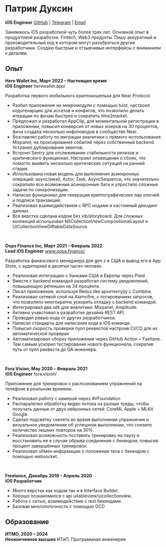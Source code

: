
# Патрик Дуксин 
**iOS Engineer**
[GitHub](https://github.com/elro-root) | [Telegram](https://t.me/elro_here) | [Email](mailto:patrikduksin@gmail.com)

Занимаюсь iOS разработкой чуть более трех лет. Основной опыт в продуктовой разработке. Fintech, Web3 продукты. Пишу аккуратный и производительный код в котором могут разобраться другие разработчики. Создаю быстрые и отзывчивые интерфейсы с вниманием к деталям.

Опыт
-
**Here Wallet Inc, Март 2022 – Настоящее время <br>
iOS Engineer** 
herewallet.app/

Разработка первого мобильного криптокошелька для Near Protocol.

- Разбил приложение на микромодули с помощью tuist, настроил кодогенарцию для ассетов и конфигов, что позволило делать итерации по фичам быстрее и сократить time2market.
- Предложил и разработал AppClip, для моментальной регистрации в приложении, повысил конверсия от новых юзеров на 30 процентов,  фича создала несколько инфоповодов в сообществе Near. 
- Возглавлял работу по миграции аналитики с прямого использования Mixpanel, на проксирование событий через собственный backend. Устранил дублирование эвентов. 
- Встроил Sentry для отслеживания стабильности релизов и критического функционал. Настроил оповещения о сбоях, что помогло выявить несколько критических ситуаций на ранней стадии. 
- Использована новая модель для выполнения асинхронных операций: async/await, Actor, Task, AsyncSequence, что значительно сократило все возможные асинхронные баги и упростило сложные задачи по синхронизации.
- Написал функционал для генерации криптографических пар ключей и подписи транзакций.
- Реализовал взаимодействием с RPC нодами и кастомный декодинг данных.
- Вся верстка сделана кодом без xib/storyboard. Для сложных коллекций использовал NSCollectionViewCompositionalLayout и UICollectionViewDiffableDataSource.

<br>

**Oops Finance Inc, Март 2021 – Февраль 2022 <br>
Lead iOS Engineer**
www.oops.finance/

Разработка финансового менеджера для gen z в США и вывод его в App Store, с аудиторией в десятки тысяч человек.

- Реализовал интеграцию с банками США и Европы через Plaid
- Вместе с backend командой разработал систему уведомлений, повышающую ретеншен на 34 процента. 
- Писал приложение, используя Redux like архитектуру с Combine.
- Реализовал сетевой слой на Alamofire, с логированием запросов, что позволило многократно ускорить отладку с backend командой.
- Интегрировал два sdk для аналитики: Mixpanel, Amplitude.
- Активно учавстовал в разработке дезайна REST API.
- Проводил ревью кода от других разработчиков. 
- Написал стандарты для написания кода в iOS команде.
- Повысил скорость проверки пулл реквестов настроив CI/CD для их автоматической проверки
- Автоматизировал сборку приложения через GitHub Action + Fastlane. Тем самым ускорил тестирование нового функционала, сократив путь от пулл реквеста до QA инженера. 
<br>

**Fora Vision, May 2020 – Февраль 2021 <br>
iOS Engineer**
fora.vision/

Приложение для тренировок с распознованием упражнений на телефоне в реальном времени.

- Реализовал работу с камерой через AVFoundation
- Распаралелил обработку видео потока на разные треды, чтобы получать данные от двух нейронных сетей: CoreML Apple + MLKit Google.
- Сделал подсветку скелета во время выполнения упражнения и визуальное уведомление об успешном выполнении, что снизило количество лишних повторов на 30%.
- Реализовал возможность поставить тренировку на паузу и восстановить ее в случае обрыва соединения с бекендом, повысив процент завершённых тренировок.
- Реализовал обмен информации о положении тела с бекендом с помощью websocket.
<br>

**Freelance, Декабрь 2019 – Апрель 2020 <br>
iOS Разработчик**

- Много верстки как кодом так и в Interface Builder.
- Хорошо познакомился с api uitableview/uicollectionview. 
- Работа с сетью, взаимодействие с rest бекендами. 
- Базовая многопоточность с помощью GCD


Образование
- 
**ИТМО, 2020 – 2024 <br>
Неоконченное высшее**
ИТиП, Программная инженерия
